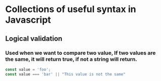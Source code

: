 # Collections of useful syntax in Javascript

## Logical validation

### Used when we want to compare two value, If two values are the same, it will return true, if not a string will return.
```javascript
const value = 'foo';
const value === 'bar' || "This value is not the same" 
```